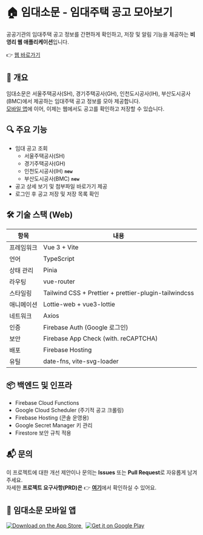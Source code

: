# 🏠 임대소문 - 임대주택 공고 모아보기

공공기관의 임대주택 공고 정보를 간편하게 확인하고, 저장 및 알림 기능을 제공하는 **비영리 웹 애플리케이션**입니다.

👉 [웹 바로가기](https://imdaesomun.web.app/)

## 📌 개요

임대소문은 서울주택공사(SH), 경기주택공사(GH), 인천도시공사(IH), 부산도시공사(BMC)에서 제공하는 임대주택 공고 정보를 모아 제공합니다.  
[모바일 앱](https://github.com/gijang-jmj/imdaesomun)에 이어, 이제는 웹에서도 공고를 확인하고 저장할 수 있습니다.

## 🔍 주요 기능

- 임대 공고 조회
  - 서울주택공사(SH)
  - 경기주택공사(GH)
  - 인천도시공사(IH) **`new`**
  - 부산도시공사(BMC) **`new`**
- 공고 상세 보기 및 첨부파일 바로가기 제공
- 로그인 후 공고 저장 및 저장 목록 확인

## 🛠️ 기술 스택 (Web)

| 항목       | 내용                                                  |
| ---------- | ----------------------------------------------------- |
| 프레임워크 | Vue 3 + Vite                                          |
| 언어       | TypeScript                                            |
| 상태 관리  | Pinia                                                 |
| 라우팅     | vue-router                                            |
| 스타일링   | Tailwind CSS + Prettier + prettier-plugin-tailwindcss |
| 애니메이션 | Lottie-web + vue3-lottie                              |
| 네트워크   | Axios                                                 |
| 인증       | Firebase Auth (Google 로그인)                         |
| 보안       | Firebase App Check (with. reCAPTCHA)                  |
| 배포       | Firebase Hosting                                      |
| 유틸       | date-fns, vite-svg-loader                             |

## 📦 백엔드 및 인프라

- Firebase Cloud Functions
- Google Cloud Scheduler (주기적 공고 크롤링)
- Firebase Hosting (콘솔 운영용)
- Google Secret Manager 키 관리
- Firestore 보안 규칙 적용

## 📬 문의

이 프로젝트에 대한 개선 제안이나 문의는 **Issues** 또는 **Pull Request**로 자유롭게 남겨주세요.  
자세한 **프로젝트 요구사항(PRD)은** 👉 [**여기**](https://github.com/gijang-jmj/imdaesomun/blob/main/docment/PRD.md)에서 확인하실 수 있어요.

## 📱 임대소문 모바일 앱

<p align="left">
  <a href="https://apps.apple.com/kr/app/%EC%9E%84%EB%8C%80%EC%86%8C%EB%AC%B8/id6747034249" target="_blank">
    <img src="https://img.shields.io/badge/App%20Store-000000?style=for-the-badge&logo=apple&logoColor=white" alt="Download on the App Store"/>
  </a>
  &nbsp;
  <a href="https://play.google.com/store/apps/details?id=com.jmj.imdaesomun" target="_blank">
    <img src="https://img.shields.io/badge/Google%20Play-414141?style=for-the-badge&logo=google-play&logoColor=white" alt="Get it on Google Play"/>
  </a>
  <br/>
</p>
